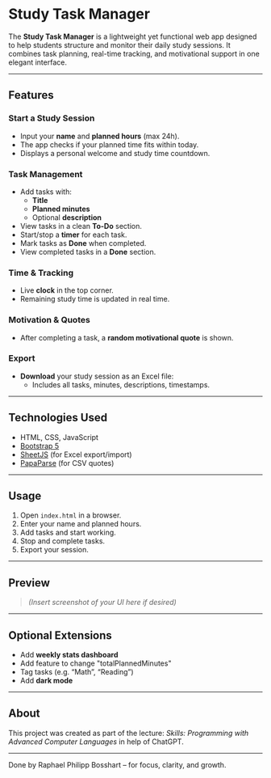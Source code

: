 # Study Task Manager

The **Study Task Manager** is a lightweight yet functional web app designed to help students structure and monitor their daily study sessions. It combines task planning, real-time tracking, and motivational support in one elegant interface.

---

## Features

### Start a Study Session
- Input your **name** and **planned hours** (max 24h).
- The app checks if your planned time fits within today.
- Displays a personal welcome and study time countdown.

### Task Management
- Add tasks with:
  - **Title**
  - **Planned minutes**
  - Optional **description**
- View tasks in a clean **To-Do** section.
- Start/stop a **timer** for each task.
- Mark tasks as **Done** when completed.
- View completed tasks in a **Done** section.

### Time & Tracking
- Live **clock** in the top corner.
- Remaining study time is updated in real time.

### Motivation & Quotes
- After completing a task, a **random motivational quote** is shown.

### Export
- **Download** your study session as an Excel file:
  - Includes all tasks, minutes, descriptions, timestamps.
---

## Technologies Used

- HTML, CSS, JavaScript
- [Bootstrap 5](https://getbootstrap.com/)
- [SheetJS](https://sheetjs.com/) (for Excel export/import)
- [PapaParse](https://www.papaparse.com/) (for CSV quotes)

---

## Usage

1. Open `index.html` in a browser.
2. Enter your name and planned hours.
3. Add tasks and start working.
4. Stop and complete tasks.
5. Export your session.

---

## Preview

> *(Insert screenshot of your UI here if desired)*

---

## Optional Extensions

- Add **weekly stats dashboard**
- Add feature to change "totalPlannedMinutes"
- Tag tasks (e.g. “Math”, “Reading”)
- Add **dark mode**

---

## About

This project was created as part of the lecture: *Skills: Programming with Advanced Computer Languages* in help of ChatGPT. 

---

Done by Raphael Philipp Bosshart – for focus, clarity, and growth.



